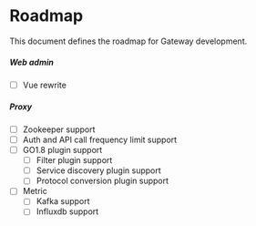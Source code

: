 # Roadmap

This document defines the roadmap for Gateway development.

##### __Web admin__  
- [ ] Vue rewrite

##### __Proxy__
- [ ] Zookeeper support
- [ ] Auth and API call frequency limit support
- [ ] GO1.8 plugin support
    - [ ] Filter plugin support
    - [ ] Service discovery plugin support
    - [ ] Protocol conversion plugin support
- [ ] Metric
    - [ ] Kafka support
    - [ ] Influxdb support
